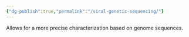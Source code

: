 ```yaml
---
{"dg-publish":true,"permalink":"/viral-genetic-sequencing/"}
---
```


Allows for a more precise characterization based on genome sequences.